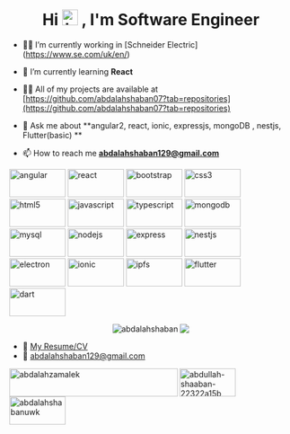<h1 align="center">Hi <img src="https://user-images.githubusercontent.com/1303154/88677602-1635ba80-d120-11ea-84d8-d263ba5fc3c0.gif" width="28px" alt="hi">
, I'm Software Engineer</h1>

- 🧑‍💼 I’m currently working in [Schneider Electric] (https://www.se.com/uk/en/)

- 🌱 I’m currently learning **React**

- 👨‍💻 All of my projects are available at [https://github.com/abdalahshaban07?tab=repositories](https://github.com/abdalahshaban07?tab=repositories)

- 💬 Ask me about **angular2, react, ionic, expressjs, mongoDB , nestjs, Flutter(basic) **

- 📫 How to reach me **abdalahshaban129@gmail.com**

<p align="left">

<img src="https://cdn.jsdelivr.net/npm/simple-icons@3.1.0/icons/angular.svg" title="angular" alt="angular" width="100" height="50"/>
<img src="https://cdn.jsdelivr.net/npm/simple-icons@3.1.0/icons/react.svg" title="react" alt="react" width="100" height="50"/>
<img src="https://cdn.jsdelivr.net/npm/simple-icons@3.1.0/icons/bootstrap.svg" title="bootstrap" alt="bootstrap" width="100" height="50"/>
<img src="https://cdn.jsdelivr.net/npm/simple-icons@3.1.0/icons/css3.svg" title="css3" alt="css3" width="100" height="50"/> 
<img src="https://cdn.jsdelivr.net/npm/simple-icons@3.1.0/icons/html5.svg" title="html5" alt="html5" width="100" height="50"/>
<img src="https://cdn.jsdelivr.net/npm/simple-icons@3.1.0/icons/javascript.svg" title="javascript" alt="javascript" width="100" height="50"/> 
<img src="https://cdn.jsdelivr.net/npm/simple-icons@3.1.0/icons/typescript.svg" title="typescript" alt="typescript" width="100" height="50"/> 
<img src="https://cdn.jsdelivr.net/npm/simple-icons@3.1.0/icons/mongodb.svg" title="mongodb" alt="mongodb" width="100" height="50"/>
<img src="https://cdn.jsdelivr.net/npm/simple-icons@3.1.0/icons/mysql.svg" title="mysql" alt="mysql" width="100" height="50"/> 
<img src="https://cdn.jsdelivr.net/npm/simple-icons@4.5.0/icons/node-dot-js.svg" title="nodejs" alt="nodejs" width="100" height="50"/> 
<img src="https://cdn.jsdelivr.net/npm/simple-icons@4.5.0/icons/express.svg" title="express" alt="express" width="100" height="50"/>
<img src="https://cdn.jsdelivr.net/npm/simple-icons@3.1.0/icons/nestjs.svg" title="nestjs" alt="nestjs" width="100" height="50"/>
<img src="https://cdn.jsdelivr.net/npm/simple-icons@3.1.0/icons/electron.svg" title="electron" alt="electron" width="100" height="50"/>
<img src="https://cdn.jsdelivr.net/npm/simple-icons@3.1.0/icons/ionic.svg" title="ionic" alt="ionic" width="100" height="50"/>
<img src="https://cdn.jsdelivr.net/npm/simple-icons@3.1.0/icons/ipfs.svg" title="ipfs" alt="ipfs" width="100" height="50"/>
<img src="https://cdn.jsdelivr.net/npm/simple-icons@3.1.0/icons/flutter.svg" title="flutter" alt="flutter" width="100" height="50"/> 
<img src="https://cdn.jsdelivr.net/npm/simple-icons@3.1.0/icons/dart.svg" title="dart" alt="dart" width="100" height="50"/></p>

<div align="center">
    <img src="https://github-readme-stats.vercel.app/api?username=abdalahshaban07&show_icons=true" alt="abdalahshaban" /> 
     <img align="top" src="https://github-readme-stats.vercel.app/api/top-langs/?username=abdalahshaban07"/>
</div>

 <!-- [![Top Langs](https://github-readme-stats.vercel.app/api/top-langs/?username=abdalahshaban07)](https://github.com/abdalahshaban07) -->

- :paperclip: [My Resume/CV](https://drive.google.com/file/d/1b8VSba3mXBafZ4NIqARzpUNCmiJmkEt4/view?usp=sharing)
- :email: abdalahshaban129@gmail.com

<div>
<!-- <a href="https://twitter.com/abdalahzamalek" target="blank"><img align="left"  src="https://cdn.jsdelivr.net/npm/simple-icons@3.0.1/icons/twitter.svg" alt="abdalahzamalek" width="100" height="50"/></a> -->

<a href="https://twitter.com/abdalahzamalek" target="blank"><img align="left" src="https://img.shields.io/twitter/follow/abdalahzamalek?label=abdalahzamalek&style=social" alt="abdalahzamalek" width="300" height="50"/></a>

<a href="https://linkedin.com/in/abdullah-shaaban-22322a15b" target="blank"><img align="left" src="https://cdn.jsdelivr.net/npm/simple-icons@3.0.1/icons/linkedin.svg" alt="abdullah-shaaban-22322a15b" width="100" height="50"/></a>

<a href="https://fb.com/abdalahshabanuwk" target="blank"><img align="left" src="https://cdn.jsdelivr.net/npm/simple-icons@3.0.1/icons/facebook.svg" alt="abdalahshabanuwk" width="100" height="50"/></a>

</div>
